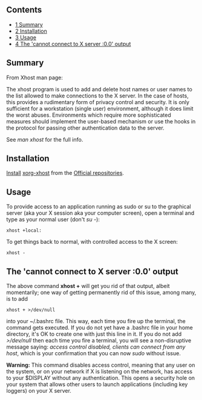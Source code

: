 ## Contents

*   [1 Summary](#Summary)
*   [2 Installation](#Installation)
*   [3 Usage](#Usage)
*   [4 The 'cannot connect to X server :0.0' output](#The_.27cannot_connect_to_X_server_:0.0.27_output)

## Summary

From Xhost man page:

The xhost program is used to add and delete host names or user names to the list allowed to make connections to the X server. In the case of hosts, this provides a rudimentary form of privacy control and security. It is only sufficient for a workstation (single user) environment, although it does limit the worst abuses. Environments which require more sophisticated measures should implement the user-based mechanism or use the hooks in the protocol for passing other authentication data to the server.

See *man xhost* for the full info.

## Installation

[Install](/index.php/Install "Install") [xorg-xhost](https://www.archlinux.org/packages/?name=xorg-xhost) from the [Official repositories](/index.php/Official_repositories "Official repositories").

## Usage

To provide access to an application running as sudo or su to the graphical server (aka your X session aka your computer screen), open a terminal and type as your normal user (don't *su -*):

```
xhost +local:

```

To get things back to normal, with controlled access to the X screen:

```
xhost -

```

## The 'cannot connect to X server :0.0' output

The above command **xhost +** will get you rid of that output, albeit momentarily; one way of getting permanently rid of this issue, among many, is to add

```
xhost + >/dev/null

```

into your ~/.bashrc file. This way, each time you fire up the terminal, the command gets executed. If you do not yet have a .bashrc file in your home directory, it's OK to create one with just this line in it. If you do not add *>/dev/null* then each time you fire a terminal, you will see a non-disruptive message saying: *access control disabled, clients can connect from any host*, which is your confirmation that you can now *sudo <your soft>* without issue.

**Warning:** This command disables access control, meaning that any user on the system, or on your network if X is listening on the network, has access to your $DISPLAY without any authentication. This opens a security hole on your system that allows other users to launch applications (including key loggers) on your X server.